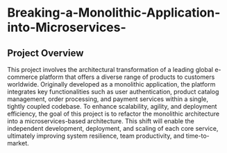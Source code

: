 # Breaking-a-Monolithic-Application-into-Microservices-
## Project Overview
This project involves the architectural transformation of a leading global e-commerce platform that offers a diverse range of products to customers worldwide. Originally developed as a monolithic application, the platform integrates key functionalities such as user authentication, product catalog management, order processing, and payment services within a single, tightly coupled codebase.
To enhance scalability, agility, and deployment efficiency, the goal of this project is to refactor the monolithic architecture into a microservices-based architecture. This shift will enable the independent development, deployment, and scaling of each core service, ultimately improving system resilience, team productivity, and time-to-market.
